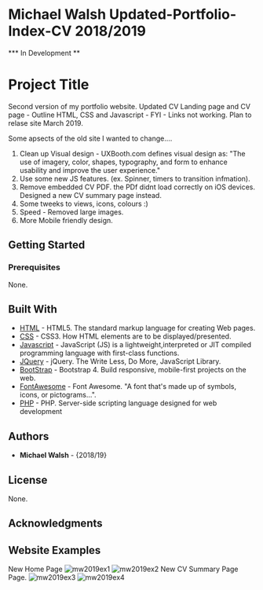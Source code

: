 # Michael Walsh Updated-Portfolio-Index-CV 2018/2019
*** In Development  **

# Project Title
Second version of my portfolio website. Updated CV Landing page and CV page  - Outline HTML, CSS and Javascript - FYI - Links not working. Plan to relase site March 2019.


Some apsects of the old site I wanted to change.... 
 1. Clean up Visual design  - UXBooth.com defines visual design as: "The use of imagery, color, shapes, typography, and form to enhance usability and improve the user experience." 
 2. Use some new JS features. (ex. Spinner, timers to transition infmation).
 3. Remove embedded CV PDF. the PDf didnt load correctly on iOS devices. Designed a new CV summary page instead.
 4. Some tweeks to views, icons, colours :)
 5. Speed - Removed large images.
 6. More Mobile friendly design.

## Getting Started
### Prerequisites

None.

## Built With

* [HTML](https://www.w3.org/TR/html/) - HTML5. The standard markup language for creating Web pages.
* [CSS](https://www.w3.org/Style/CSS/) - CSS3. How HTML elements are to be displayed/presented.
* [Javascript](https://developer.mozilla.org/bm/docs/Web/JavaScript) - JavaScript (JS) is a lightweight,interpreted or JIT compiled programming language with first-class functions.
* [JQuery](https://jquery.com/) - jQuery. The Write Less, Do More, JavaScript Library.
* [BootStrap](https://getbootstrap.com/) - Bootstrap 4. Build responsive, mobile-first projects on the web.
* [FontAwesome](https://fontawesome.com/) - Font Awesome. "A font that's made up of symbols, icons, or pictograms...".
* [PHP](http://www.php.net/) -  PHP.  Server-side scripting language designed for web development


## Authors
* **Michael Walsh** - {2018/19} 

## License
None.

## Acknowledgments

## Website Examples
New Home Page 
![mw2019ex1](https://user-images.githubusercontent.com/26001786/53171655-4b5ce580-35db-11e9-90a5-b0aa031e153c.PNG)
![mw2019ex2](https://user-images.githubusercontent.com/26001786/53171659-4e57d600-35db-11e9-8f3f-2d37fdb679d5.PNG)
New CV Summary Page Page.
![mw2019ex3](https://user-images.githubusercontent.com/26001786/53171829-b8707b00-35db-11e9-9e97-9efc63be9729.PNG)
![mw2019ex4](https://user-images.githubusercontent.com/26001786/53171838-bd352f00-35db-11e9-945d-03a2f6781243.PNG)

